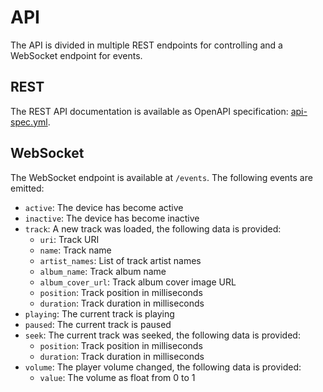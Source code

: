 # API

The API is divided in multiple REST endpoints for controlling and a WebSocket endpoint for events.

## REST

The REST API documentation is available as OpenAPI specification: [api-spec.yml](api-spec.yml).

## WebSocket

The WebSocket endpoint is available at `/events`.
The following events are emitted:

- `active`: The device has become active
- `inactive`: The device has become inactive
- `track`: A new track was loaded, the following data is provided:
  - `uri`: Track URI
  - `name`: Track name
  - `artist_names`: List of track artist names
  - `album_name`: Track album name
  - `album_cover_url`: Track album cover image URL
  - `position`: Track position in milliseconds
  - `duration`: Track duration in milliseconds
- `playing`: The current track is playing
- `paused`: The current track is paused
- `seek`: The current track was seeked, the following data is provided:
  - `position`: Track position in milliseconds
  - `duration`: Track duration in milliseconds
- `volume`: The player volume changed, the following data is provided:
  - `value`: The volume as float from 0 to 1
